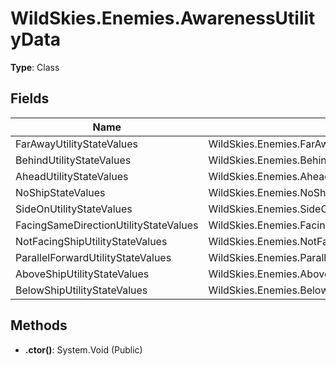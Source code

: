 ﻿# WildSkies.Enemies.AwarenessUtilityData

**Type**: Class

## Fields

| Name | Type | Access |
|------|------|--------|
| FarAwayUtilityStateValues | WildSkies.Enemies.FarAwayUtilityStateValues | Public |
| BehindUtilityStateValues | WildSkies.Enemies.BehindUtilityStateValues | Public |
| AheadUtilityStateValues | WildSkies.Enemies.AheadUtilityStateValues | Public |
| NoShipStateValues | WildSkies.Enemies.NoShipStateValues | Public |
| SideOnUtilityStateValues | WildSkies.Enemies.SideOnUtilityStateValues | Public |
| FacingSameDirectionUtilityStateValues | WildSkies.Enemies.FacingSameDirectionUtilityStateValues | Public |
| NotFacingShipUtilityStateValues | WildSkies.Enemies.NotFacingShipUtilityStateValues | Public |
| ParallelForwardUtilityStateValues | WildSkies.Enemies.ParallelForwardUtilityStateValues | Public |
| AboveShipUtilityStateValues | WildSkies.Enemies.AboveShipUtilityStateValues | Public |
| BelowShipUtilityStateValues | WildSkies.Enemies.BelowShipUtilityStateValues | Public |

## Methods

- **.ctor()**: System.Void (Public)

